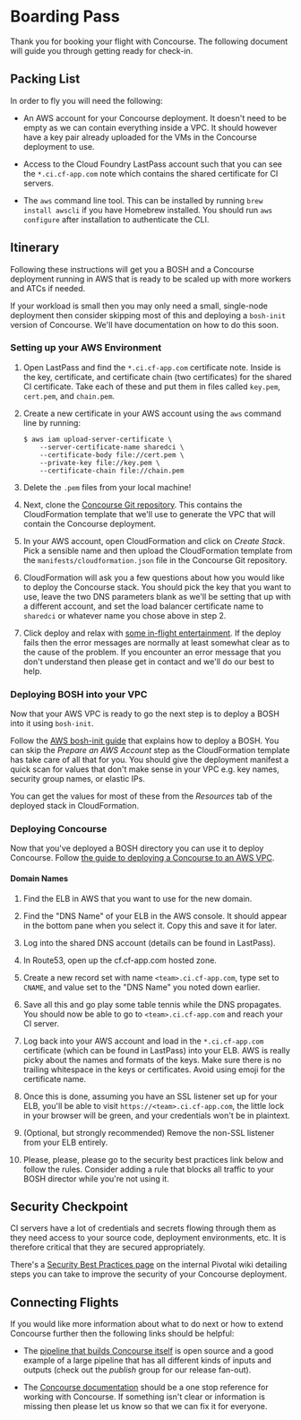 # Boarding Pass

Thank you for booking your flight with Concourse. The following document will
guide you through getting ready for check-in.

## Packing List

In order to fly you will need the following:

* An AWS account for your Concourse deployment. It doesn't need to be empty as
  we can contain everything inside a VPC. It should however have a key pair
  already uploaded for the VMs in the Concourse deployment to use.

* Access to the Cloud Foundry LastPass account such that you can see the
  `*.ci.cf-app.com` note which contains the shared certificate for CI servers.

* The `aws` command line tool. This can be installed by running `brew install
  awscli` if you have Homebrew installed. You should run `aws configure` after
  installation to authenticate the CLI.

## Itinerary

Following these instructions will get you a BOSH and a Concourse deployment
running in AWS that is ready to be scaled up with more workers and ATCs if
needed.

If your workload is small then you may only need a small, single-node
deployment then consider skipping most of this and deploying a `bosh-init`
version of Concourse. We'll have documentation on how to do this soon.

### Setting up your AWS Environment

1. Open LastPass and find the `*.ci.cf-app.com` certificate note. Inside is the
   key, certificate, and certificate chain (two certificates) for the shared CI
   certificate. Take each of these and put them in files called `key.pem`,
   `cert.pem`, and `chain.pem`.

2. Create a new certificate in your AWS account using the `aws` command line by
   running:

    ```
    $ aws iam upload-server-certificate \
        --server-certificate-name sharedci \
        --certificate-body file://cert.pem \
        --private-key file://key.pem \
        --certificate-chain file://chain.pem
    ```

3. Delete the `.pem` files from your local machine!

4. Next, clone the [Concourse Git repository][concourse-github]. This contains
   the CloudFormation template that we'll use to generate the VPC that will
   contain the Concourse deployment.

5. In your AWS account, open CloudFormation and click on *Create Stack*. Pick a
   sensible name and then upload the CloudFormation template from the
   `manifests/cloudformation.json` file in the Concourse Git repository.

6. CloudFormation will ask you a few questions about how you would like to
   deploy the Concourse stack. You should pick the key that you want to use,
   leave the two DNS parameters blank as we'll be setting that up with a
   different account, and set the load balancer certificate name to `sharedci`
   or whatever name you chose above in step 2.

7. Click deploy and relax with [some in-flight entertainment][bob-ross]. If the
   deploy fails then the error messages are normally at least somewhat clear as
   to the cause of the problem. If you encounter an error message that you
   don't understand then please get in contact and we'll do our best to help.

[bob-ross]: https://www.youtube.com/watch?v=kasGRkfkiPM
[concourse-github]: https://github.com/concourse/concourse

### Deploying BOSH into your VPC

Now that your AWS VPC is ready to go the next step is to deploy a BOSH into it
using `bosh-init`.

Follow the [AWS bosh-init guide][bosh-init] that explains how to deploy a BOSH.
You can skip the *Prepare an AWS Account* step as the CloudFormation template
has take care of all that for you. You should give the deployment manifest a
quick scan for values that don't make sense in your VPC e.g. key names,
security group names, or elastic IPs.

You can get the values for most of these from the *Resources* tab of the
deployed stack in CloudFormation.

[bosh-init]: http://bosh.io/docs/init-aws.html

### Deploying Concourse

Now that you've deployed a BOSH directory you can use it to deploy Concourse.
Follow [the guide to deploying a Concourse to an AWS VPC][deploying-concourse].

#### Domain Names

1. Find the ELB in AWS that you want to use for the new domain.

2. Find the "DNS Name" of your ELB in the AWS console. It should appear in the
   bottom pane when you select it. Copy this and save it for later.

3. Log into the shared DNS account (details can be found in LastPass).

4. In Route53, open up the cf.cf-app.com hosted zone.

5. Create a new record set with name `<team>.ci.cf-app.com`, type set to
   `CNAME`, and value set to the "DNS Name" you noted down earlier.

6. Save all this and go play some table tennis while the DNS propagates. You
   should now be able to go to `<team>.ci.cf-app.com` and reach your CI server.

7. Log back into your AWS account and load in the `*.ci.cf-app.com` certificate
   (which can be found in LastPass) into your ELB. AWS is really picky about
   the names and formats of the keys. Make sure there is no trailing whitespace
   in the keys or certificates. Avoid using emoji for the certificate name.

8.  Once this is done, assuming you have an SSL listener set up for your ELB,
    you'll be able to visit `https://<team>.ci.cf-app.com`, the little lock in
    your browser will be green, and your credentials won't be in plaintext.

9. (Optional, but strongly recommended) Remove the non-SSL listener from your
   ELB entirely.

10. Please, please, please go to the security best practices link below and
    follow the rules. Consider adding a rule that blocks all traffic to your
    BOSH director while you're not using it.

[deploying-concourse]: http://concourse.ci/deploying-and-upgrading-concourse.html

## Security Checkpoint

CI servers have a lot of credentials and secrets flowing through them as they
need access to your source code, deployment environments, etc. It is therefore
critical that they are secured appropriately.

There's a [Security Best Practices page][security-best-practices] on the
internal Pivotal wiki detailing steps you can take to improve the security of
your Concourse deployment.

[security-best-practices]: https://sites.google.com/a/pivotal.io/cloud-foundry/engineering/security-best-practices

## Connecting Flights

If you would like more information about what to do next or how to extend
Concourse further then the following links should be helpful:

* The [pipeline that builds Concourse itself][concourse-pipeline] is open
  source and a good example of a large pipeline that has all different kinds of
  inputs and outputs (check out the *publish* group for our release fan-out).

* The [Concourse documentation][concourse-docs] should be a one stop reference
  for working with Concourse. If something isn't clear or information is
  missing then please let us know so that we can fix it for everyone.
  
[concourse-pipeline]: https://github.com/concourse/concourse/blob/master/ci/pipelines/concourse.yml
[concourse-docs]: http://concourse.ci/
